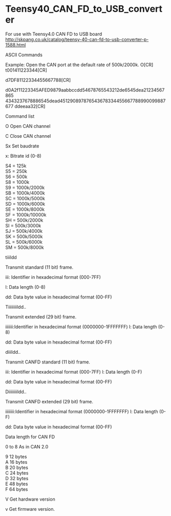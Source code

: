 # Teensy40_CAN_FD_to_USB_converter
 
For use with Teensy4.0 CAN FD to USB board
http://skpang.co.uk/catalog/teensy-40-can-fd-to-usb-converter-p-1588.html

ASCII Commands

Example: Open the CAN port at the default rate of 500k/2000k. 
O[CR]<br>
t001411223344[CR]

d7DF81122334455667788[CR]

d0A2f11223345AFED9879aabbccdd54678765543212de6545dea21234567865 4343237678886545dead451290897876543678334455667788990099887677 ddeeaa32[CR]


Command list

O Open CAN channel

C Close CAN channel


Sx Set baudrate

x: Bitrate id (0-8)


S4 = 125k<br>
S5 = 250k<br>
S6 = 500k<br>
S8 = 1000k<br>
S9 = 1000k/2000k<br> 
SB = 1000k/4000k<br> 
SC = 1000k/5000k<br> 
SD = 1000k/6000k<br> 
SE = 1000k/8000k<br> 
SF = 1000k/10000k<br> 
SH = 500k/2000k<br> 
SI = 500k/3000k<br>
SJ = 500k/4000k<br>
SK = 500k/5000k<br> 
SL = 500k/6000k<br> 
SM = 500k/8000k<br>
    

tiiildd

Transmit standard (11 bit) frame.

iii: Identifier in hexadecimal format (000-7FF)

l: Data length (0-8)

dd: Data byte value in hexadecimal format (00-FF)


Tiiiiiiiildd..

Transmit extended (29 bit) frame.

iiiiiii:Identifier in hexadecimal format (0000000-1FFFFFFF) l: Data length (0-8)

dd: Data byte value in hexadecimal format (00-FF)


diiildd..

Transmit CANFD standard (11 bit) frame.


iii: Identifier in hexadecimal format (000-7FF)
l: Data length (0-F)

dd: Data byte value in hexadecimal format (00-FF)


Diiiiiiiildd..

Transmit CANFD extended (29 bit) frame.

iiiiiiii:Identifier in hexadecimal format (0000000-1FFFFFFF) l: Data length (0-F)

dd: Data byte value in hexadecimal format (00-FF)



Data length for CAN FD

0 to 8   As in CAN 2.0

9  12 bytes<br>
A  16 bytes<br>
B  20 bytes<br>
C  24 bytes<br>
D  32 bytes<br>
E  48 bytes<br>
F  64 bytes<br>


V Get hardware version

v Get firmware version.





